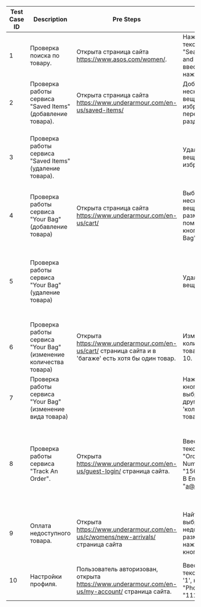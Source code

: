 | Test Case ID | Description | Pre Steps | Steps | Expected  Result | Status | Comment |
| --- | --- | --- | --- | --- | --- | --- |
| 1 | Проверка поиска по товару. | Открыта страница сайта https://www.asos.com/women/. | Нажать на текстовое поле "Search items and brands", ввести "---", нажать Enter. | Появились результаты поиска - "NOTHING MATCHES YOUR SEARCH" | Pass |
| 2 | Проверка работы сервиса "Saved Items" (добавление товара). | Открыта страница сайта https://www.underarmour.com/en-us/saved-items/ | Добавить несколько вещей в избранное, перейти в раздел. | В избранном отображаются выбранные вещи. | Pass |
| 3 | Проверка работы сервиса "Saved Items" (удаление товара). | | Удалить все вещи из избранного. | Удаление прошло успешно, появились разделы: "Shop Men", "Shop Women", "Shop Boys", "Shop Girls".
| 4 | Проверка работы сервиса "Your Bag" (добавление товара) | Открыта страница сайта  https://www.underarmour.com/en-us/cart/ | Выбрать несколько вещей разных размеров с помощью кнопки "Add to Bag". | Все добавленные вещи корректно отображаются в сервисе. | Pass | В том числе должны сохраняться размеры. |
| 5 | Проверка работы сервиса "Your Bag" (удаление товара) | | Удалить все вещи. | Удаление прошло успешно, появилось следующее сообщение: "Uh-oh. It's empty! Don't know where to start? Here's the gear everyone's after." |
| 6 | Проверка работы сервиса "Your Bag" (изменение количества товара) | Открыта https://www.underarmour.com/en-us/cart/ страница сайта и в 'багаже' есть хотя бы один товар. | Изменить количество товара с 1 до 10. | Цена и количество товара были изменены. | Pass |
| 7 | Проверка работы сервиса "Your Bag" (изменение вида товара) | | Нажать на кнопку "Edit", выбрать другой цвет и 'количество' товара. | Все изменения отобразились корректно. | Pass | 
| 8 | Проверка работы сервиса "Track An Order". | Открыта https://www.underarmour.com/en-us/guest-login/ страница сайта. | Ввести в текстовое поле "Order Number": "156432324". В Email: "a@gmail.com". | Появилось сообщение следующего содержания: "Sorry! We’re experiencing a system issue and cannot retrieve your order right now. Please try back later." | Pass |
| 9 | Оплата недоступного товара. | Открыта https://www.underarmour.com/en-us/c/womens/new-arrivals/ страница сайта | Найти вещь и выбрать недоступный размер, нажать на кнопку PayPai. | Оплата недоступна, появилось предупреждение: "Out of stock - please select a different size" | Pass |
| 10 | Настройки профиля. | Пользователь авторизован, открыта https://www.underarmour.com/en-us/my-account/ страница сайта. | Ввести во все текстовые поля '1', кроме поля "Phone": "1111111111". | Никаких предупреждений нет | Fail | ??? | 
